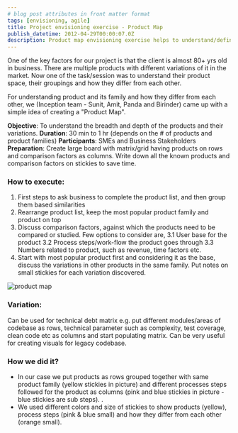 ```yaml
---
# blog post attributes in front matter format
tags: [envisioning, agile]
title: Project envisioning exercise - Product Map
publish_datetime: 2012-04-29T00:00:07.0Z
description: Product map envisioning exercise helps to understand/define products, their benefits groupings and how they differ from each other.
---
```


One of the key factors for our project is that the client is almost 80+ yrs old in business. There are multiple products with different variations of it in the market. Now one of the task/session was to understand their product space, their groupings and how they differ from each other.

For understanding product and its family and how they differ from each other, we (Inception team - Sunit, Amit, Panda and Birinder) came up with a simple idea of creating a "Product Map".

**Objective**: To understand the breadth and depth of the products and their variations.
**Duration**: 30 min to 1 hr (depends on the # of products and product families)
**Participants**: SMEs and Business Stakeholders
**Preparation**: Create large board with matrix/grid having products on rows and comparison factors as columns. Write down all the known products and comparison factors on stickies to save time.

### How to execute:

1. First steps to ask business to complete the product list, and then group them based similarities
2. Rearrange product list, keep the most popular product family and product on top
3. Discuss comparison factors, against which the products need to be compared or studied. Few options to consider are,
3.1 User base for the product
3.2 Process steps/work-flow the product goes through
3.3 Numbers related to product, such as revenue, time factors etc.
4. Start with most popular product first and considering it as the base, discuss the variations in other products in the same family. Put notes on small stickies for each variation discovered.

![product map](/assets/sunitblog/posts/images/product-map/product-map.jpg)

### Variation:

Can be used for technical debt matrix e.g. put different modules/areas of codebase as rows, technical parameter such as complexity, test coverage, clean code etc as columns and start populating matrix. Can be very useful for creating visuals for legacy codebase.

### How we did it?

- In our case we put products as rows grouped together with same product family (yellow stickies in picture)  and different processes steps followed for the product as columns (pink and blue stickies in picture - blue stickies are sub steps). .
- We used different colors and size of stickies to show products (yellow), process steps (pink & blue small) and how they differ from each other (orange small).







